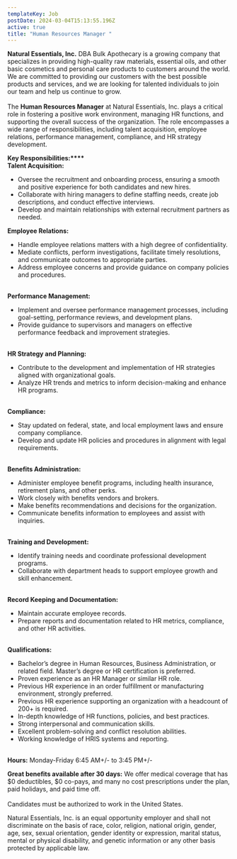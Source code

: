 ```yaml
---
templateKey: Job
postDate: 2024-03-04T15:13:55.196Z
active: true
title: "Human Resources Manager "
---
```

<!--StartFragment-->

**Natural Essentials, Inc.** DBA Bulk Apothecary is a growing company that specializes in providing high-quality raw materials, essential oils, and other basic cosmetics and personal care products to customers around the world. We are committed to providing our customers with the best possible products and services, and we are looking for talented individuals to join our team and help us continue to grow.\
\
The **Human Resources Manager** at Natural Essentials, Inc. plays a critical role in fostering a positive work environment, managing HR functions, and supporting the overall success of the organization. The role encompasses a wide range of responsibilities, including talent acquisition, employee relations, performance management, compliance, and HR strategy development.

**Key Responsibilities:****\
Talent Acquisition:**

* Oversee the recruitment and onboarding process, ensuring a smooth and positive experience for both candidates and new hires.
* Collaborate with hiring managers to define staffing needs, create job descriptions, and conduct effective interviews.
* Develop and maintain relationships with external recruitment partners as needed.



**Employee Relations:**

* Handle employee relations matters with a high degree of confidentiality.
* Mediate conflicts, perform investigations, facilitate timely resolutions, and communicate outcomes to appropriate parties.
* Address employee concerns and provide guidance on company policies and procedures.

\
**Performance Management:**

* Implement and oversee performance management processes, including goal-setting, performance reviews, and development plans.
* Provide guidance to supervisors and managers on effective performance feedback and improvement strategies.

\
**HR Strategy and Planning:**

* Contribute to the development and implementation of HR strategies aligned with organizational goals.
* Analyze HR trends and metrics to inform decision-making and enhance HR programs.

\
**Compliance:**

* Stay updated on federal, state, and local employment laws and ensure company compliance.
* Develop and update HR policies and procedures in alignment with legal requirements.

\
**Benefits Administration:**

* Administer employee benefit programs, including health insurance, retirement plans, and other perks.
* Work closely with benefits vendors and brokers.
* Make benefits recommendations and decisions for the organization.
* Communicate benefits information to employees and assist with inquiries.

\
**Training and Development:**

* Identify training needs and coordinate professional development programs.
* Collaborate with department heads to support employee growth and skill enhancement.

\
**Record Keeping and Documentation:**

* Maintain accurate employee records.
* Prepare reports and documentation related to HR metrics, compliance, and other HR activities.

\
**Qualifications:**

* Bachelor’s degree in Human Resources, Business Administration, or related field. Master’s degree or HR certification is preferred.
* Proven experience as an HR Manager or similar HR role.
* Previous HR experience in an order fulfillment or manufacturing environment, strongly preferred.
* Previous HR experience supporting an organization with a headcount of 200+ is required.
* In-depth knowledge of HR functions, policies, and best practices.
* Strong interpersonal and communication skills.
* Excellent problem-solving and conflict resolution abilities.
* Working knowledge of HRIS systems and reporting. 

\
**Hours:** Monday-Friday 6:45 AM+/- to 3:45 PM+/-

**Great benefits available after 30 days:** We offer medical coverage that has $0 deductibles, $0 co-pays, and many no cost prescriptions under the plan, paid holidays, and paid time off.\
\
Candidates must be authorized to work in the United States. 

Natural Essentials, Inc. is an equal opportunity employer and shall not discriminate on the basis of race, color, religion, national origin, gender, age, sex, sexual orientation, gender identity or expression, marital status, mental or physical disability, and genetic information or any other basis protected by applicable law.

<!--EndFragment-->